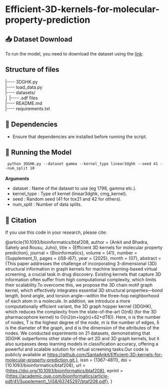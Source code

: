 # Efficient-3D-kernels-for-molecular-property-prediction 

## 📥 Dataset Download 
To run the model, you need to download the dataset using the [link](https://drive.google.com/drive/folders/1jW6Dz8wzTAipr_5852uM9yZObBn0S8OH?usp=sharing):


## Structure of files

|---- 3DGHK.py       
|---- load_data.py     
|---- datasets/ \
│     |---- .sdf files \
|---- README.md                    
|---- requirements.txt    

## 🔧 Dependencies
* Ensure that dependencies are installed before running the script.

## 🚀 Running the Model

` python 3DGHK.py --dataset gamma --kernel_type linear3dghk --seed 41 --num_split 10`\
\
 **Arguments**
- dataset : Name of the dataset to use (eg 1798, gamma etc.).
- kernel_type : Type of kernel (linear3dghk, cmg_kernel).
- seed : Random seed (41 for tox21 and 42 for others).
- num_split : Number of data splits.
## 📝 Citation

If you use this code in your research, please cite:  

@article{10.1093/bioinformatics/btaf208,
    author = {Ankit and Bhadra, Sahely and Rousu, Juho},
    title = {Efficient 3D kernels for molecular property prediction},
    journal = {Bioinformatics},
    volume = {41},
    number = {Supplement_1},
    pages = {i58-i67},
    year = {2025},
    month = {07},
    abstract = {This paper addresses the challenge of incorporating 3-dimensional (3D) structural information in graph kernels for machine learning-based virtual screening, a crucial task in drug discovery. Existing kernels that capture 3D information often suffer from high computational complexity, which limits their scalability.To overcome this, we propose the 3D chain motif graph kernel, which effectively integrates essential 3D structural properties—bond length, bond angle, and torsion angle—within the three-hop neighborhood of each atom in a molecule. In addition, we introduce a more computationally efficient variant, the 3D graph hopper kernel (3DGHK), which reduces the complexity from the state-of-the-art O(n6) (for the 3D pharmacophore kernel) to O(n2(m+log(n)+δ2+dT6)). Here, n is the number of nodes, T is the highest degree of the node, m is the number of edges, δ is the diameter of the graph, and d is the dimension of the attributes of the nodes. We conducted experiments on 21 datasets, demonstrating that 3DGHK outperforms other state-of-the-art 2D and 3D graph kernels, but it also surpasses deep learning models in classification accuracy, offering a powerful and scalable solution for virtual screening tasks.Our code is publicly available at https://github.com/SantaAnkit/Efficient-3D-kernels-for-molecular-property-prediction.git.},
    issn = {1367-4811},
    doi = {10.1093/bioinformatics/btaf208},
    url = {https://doi.org/10.1093/bioinformatics/btaf208},
    eprint = {https://academic.oup.com/bioinformatics/article-pdf/41/Supplement\_1/i58/63745297/btaf208.pdf},
}
